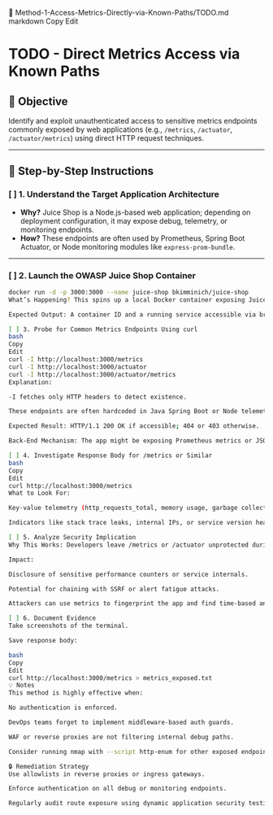 📄 Method-1-Access-Metrics-Directly-via-Known-Paths/TODO.md
markdown
Copy
Edit
# TODO - Direct Metrics Access via Known Paths

## 🎯 Objective
Identify and exploit unauthenticated access to sensitive metrics endpoints commonly exposed by web applications (e.g., `/metrics`, `/actuator`, `/actuator/metrics`) using direct HTTP request techniques.

---

## 🔧 Step-by-Step Instructions

### [ ] 1. Understand the Target Application Architecture
- **Why?** Juice Shop is a Node.js-based web application; depending on deployment configuration, it may expose debug, telemetry, or monitoring endpoints.
- **How?** These endpoints are often used by Prometheus, Spring Boot Actuator, or Node monitoring modules like `express-prom-bundle`.

---

### [ ] 2. Launch the OWASP Juice Shop Container
```bash
docker run -d -p 3000:3000 --name juice-shop bkimminich/juice-shop
What’s Happening? This spins up a local Docker container exposing Juice Shop on localhost:3000.

Expected Output: A container ID and a running service accessible via browser or terminal at http://localhost:3000.

[ ] 3. Probe for Common Metrics Endpoints Using curl
bash
Copy
Edit
curl -I http://localhost:3000/metrics
curl -I http://localhost:3000/actuator
curl -I http://localhost:3000/actuator/metrics
Explanation:

-I fetches only HTTP headers to detect existence.

These endpoints are often hardcoded in Java Spring Boot or Node telemetry setups.

Expected Result: HTTP/1.1 200 OK if accessible; 404 or 403 otherwise.

Back-End Mechanism: The app might be exposing Prometheus metrics or JSON data due to a misconfigured monitoring setup.

[ ] 4. Investigate Response Body for /metrics or Similar
bash
Copy
Edit
curl http://localhost:3000/metrics
What to Look For:

Key-value telemetry (http_requests_total, memory usage, garbage collection stats).

Indicators like stack trace leaks, internal IPs, or service version headers.

[ ] 5. Analyze Security Implication
Why This Works: Developers leave /metrics or /actuator unprotected during dev or staging and forget to restrict in production.

Impact:

Disclosure of sensitive performance counters or service internals.

Potential for chaining with SSRF or alert fatigue attacks.

Attackers can use metrics to fingerprint the app and find time-based anomalies.

[ ] 6. Document Evidence
Take screenshots of the terminal.

Save response body:

bash
Copy
Edit
curl http://localhost:3000/metrics > metrics_exposed.txt
💡 Notes
This method is highly effective when:

No authentication is enforced.

DevOps teams forget to implement middleware-based auth guards.

WAF or reverse proxies are not filtering internal debug paths.

Consider running nmap with --script http-enum for other exposed endpoints.

🔒 Remediation Strategy
Use allowlists in reverse proxies or ingress gateways.

Enforce authentication on all debug or monitoring endpoints.

Regularly audit route exposure using dynamic application security testing (DAST).

